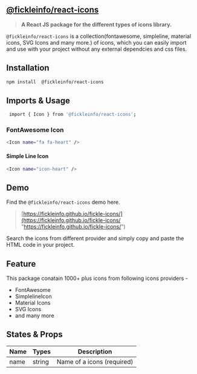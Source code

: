 ## [@fickleinfo/react-icons](https://github.com/FickleInfo/react-icons "@fickleinfo/react-icons")

> **A React JS package for the different types of icons library.**

`@fickleinfo/react-icons` is a collection(fontawesome, simpleline, material icons, SVG Icons and many more.) of icons, which you can easily import and use with your project without any external dependcies and css files.

## Installation

```bash
npm install  @fickleinfo/react-icons
```

## Imports & Usage

```bash
 import { Icon } from '@fickleinfo/react-icons';
```
### FontAwesome Icon
```bash
<Icon name="fa fa-heart" /> 
```
#### Simple Line Icon

```bash
<Icon name="icon-heart" /> 
```

## Demo
Find the `@fickleinfo/react-icons` demo here. 

> [https://fickleinfo.github.io/fickle-icons/](https://fickleinfo.github.io/fickle-icons/ "https://fickleinfo.github.io/fickle-icons/")

Search the icons from different provider and simply copy and paste the HTML code in your project.

## Feature

This package conatain 1000+ plus icons from following icons providers -
 - FontAwesome
 - SimplelineIcon
 - Material Icons
 - SVG Icons
 - and many more

## States & Props

|  Name |  Types | Description   |
| ------------ | ------------ | ------------ |
|  name |  string |  Name of a icons (required) |

